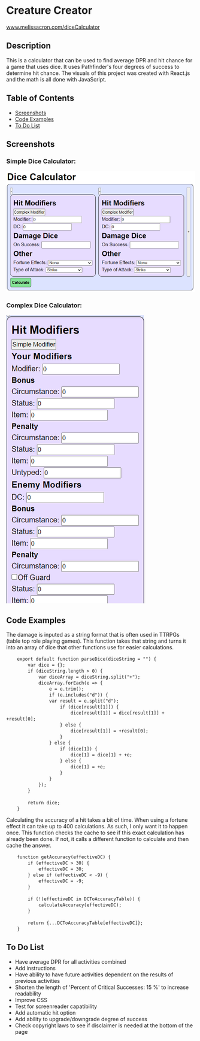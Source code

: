 # Creature Creator

<a href="https:www.melissacron.com/diceCalculator">www.melissacron.com/diceCalculator</a>

## Description
This is a calculator that can be used to find average DPR and hit chance for a game that uses dice. It uses Pathfinder's four degrees of success to determine hit chance. The visuals of this project was created with React.js and the math is all done with JavaScript.

## Table of Contents
- [Screenshots](#screenshots)
- [Code Examples](#code-examples)
- [To Do List](#to-do-list)

## Screenshots
### Simple Dice Calculator:
![Two boxes with five inputs each](../../../public/assets/images/diceCalculator.png)
### Complex Dice Calculator:
![A single box with over 15 inputs and doesn't fit in the picture](../../../public/assets/images/complexDiceCalculator.png)

## Code Examples
The damage is inputed as a string format that is often used in TTRPGs (table top role playing games). This function takes that string and turns it into an array of dice that other functions use for easier calculations.
```agsl
    export default function parseDice(diceString = "") {
        var dice = {};
        if (diceString.length > 0) {
            var diceArray = diceString.split("+");
            diceArray.forEach(e => {
                e = e.trim();
                if (e.includes("d")) {
                var result = e.split("d");
                    if (dice[result[1]]) {
                        dice[result[1]] = dice[result[1]] + +result[0];
                    } else {
                        dice[result[1]] = +result[0];
                    }
                } else {
                    if (dice[1]) {
                        dice[1] = dice[1] + +e;
                    } else {
                        dice[1] = +e;
                    }
                }
            });
        }
        
        return dice;
    }
```
Calculating the accuracy of a hit takes a bit of time. When using a fortune effect it can take up to 400 calculations. As such, I only want it to happen once. This function checks the cache to see if this exact calculation has already been done. If not, it calls a different function to calculate and then cache the answer.
```agsl
    function getAccuracy(effectiveDC) {
        if (effectiveDC > 30) {
            effectiveDC = 30;
        } else if (effectiveDC < -9) {
            effectiveDC = -9;
        }

        if (!(effectiveDC in DCToAccuracyTable)) {
            calculateAccuracy(effectiveDC);
        }

        return {...DCToAccuracyTable[effectiveDC]};
    }
```

## To Do List
- Have average DPR for all activities combined
- Add instructions
- Have ability to have future activities dependent on the results of previous activities
- Shorten the length of 'Percent of Critical Successes: 15 %' to increase readability
- Improve CSS
- Test for screenreader capatibility
- Add automatic hit option
- Add ability to upgrade/downgrade degree of success
- Check copyright laws to see if disclaimer is needed at the bottom of the page